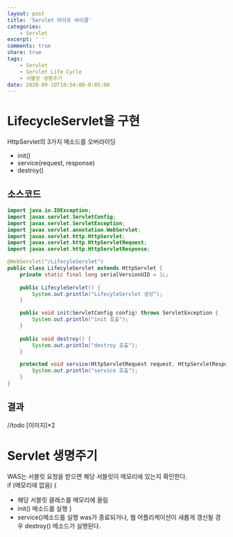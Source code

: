 ```yaml
---
layout: post
title: 'Servlet 라이프 싸이클'
categories:
    - Servlet
excerpt: ' '
comments: true
share: true
tags:
    - Servlet
    - Servlet Life Cycle
    - 서블릿 생명주기
date: 2020-09-10T10:54:00-0:05:00
---
```


# LifecycleServlet을 구현
HttpServlet의 3가지 메소드를 오버라이딩
- init()
- service(request, response)
- destroy()

## 소스코드
```java
import java.io.IOException;
import javax.servlet.ServletConfig;
import javax.servlet.ServletException;
import javax.servlet.annotation.WebServlet;
import javax.servlet.http.HttpServlet;
import javax.servlet.http.HttpServletRequest;
import javax.servlet.http.HttpServletResponse;

@WebServlet("/LifecyleServlet")
public class LifecyleServlet extends HttpServlet {
	private static final long serialVersionUID = 1L;
       
    public LifecyleServlet() {
        System.out.println("LifecyleServlet 생성");
    }

	public void init(ServletConfig config) throws ServletException {
		System.out.println("init 호출");
	}
	
	public void destroy() {
		System.out.println("destroy 호출");
	}

	protected void service(HttpServletRequest request, HttpServletResponse response) throws ServletException, IOException {
		System.out.println("service 호출");
	}
}
```

## 결과
//todo
[이미지]*2


# Servlet 생명주기
WAS는 서블릿 요청을 받으면 해당 서블릿이 메모리에 있는지 확인한다. <br>
 if (메모리에 없음) {<br>
 - 해당 서블릿 클래스를 메모리에 올림
 - init() 메소드를 실행
}<br>
 - service()메소드를 실행
was가 종료되거나, 웹 어플리케이션이 새롭게 갱신될 경우 destroy() 메소드가 실행된다.<br>